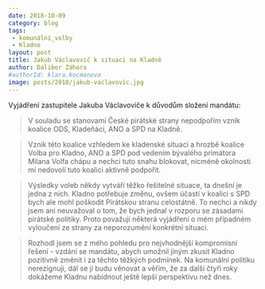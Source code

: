 ```yaml
---
date: 2018-10-09
category: blog
tags:
 - komunální_volby
 - Kladno
layout: post
title: Jakub Václavovič k situaci na Kladně
author: Dalibor Záhora
#authorId: klara.kocmanova
image: posts/2018/jakub-vaclavovic.jpg
---
```

Vyjádření zastupitele Jakuba Václavoviče k důvodům složení mandátu:

> V souladu se stanovami České pirátské strany nepodpořím vznik koalice ODS, Kladeňáci, ANO a SPD na Kladně.

> Vznik této koalice vzhledem ke kladenské situaci a hrozbě koalice Volba pro Kladno, ANO a SPD pod vedením bývalého primátora Milana Volfa chápu a nechci tuto snahu blokovat, nicméně okolnosti mi nedovolí tuto koalici aktivně podpořit.

> Výsledky voleb někdy vytváří těžko řešitelné situace, ta dnešní je jedna z nich. Kladno potřebuje změnu, ovšem účastí v koalici s SPD bych ale mohl poškodit Pirátskou stranu celostátně. To nechci a nikdy jsem ani neuvažoval o tom, že bych jednal v rozporu se zásadami pirátské politiky. Proto považují některá vyjádření o mém případném vyloučení ze strany za neporozumění konkrétní situaci.

> Rozhodl jsem se z mého pohledu pro nejvhodnější kompromisní řešení - vzdání se mandátu, abych umožnil jiným zkusit Kladno pozitivně změnit i za těchto těžkých podmínek. Na komunální politiku nerezignuji, dál se jí budu věnovat a věřím, že za další čtyři roky dokážeme Kladnu nabídnout ještě lepší perspektivu než dnes.

